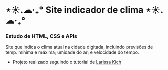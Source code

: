 # ⋆☀︎.☁︎‎‎·₊° Site indicador de clima ⋆☀︎.☁︎‎‎·₊°

### Estudo de HTML, CSS e APIs


  Site que indica o clima atual na cidade digitada, incluindo previsões de temp. mínima e máxima; umidade do ar; e velocidade do tempo. 


* Projeto realizado seguindo o tutorial de [Larissa Kich](https://www.youtube.com/watch?v=t_GdX1iLYQE&t=916s&pp=0gcJCcEJAYcqIYzv)
